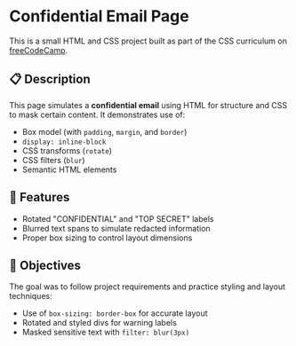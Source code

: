 # Confidential Email Page

This is a small HTML and CSS project built as part of the CSS curriculum on [freeCodeCamp](https://www.freecodecamp.org/).

## 📋 Description

This page simulates a **confidential email** using HTML for structure and CSS to mask certain content. It demonstrates use of:

- Box model (with `padding`, `margin`, and `border`)
- `display: inline-block`
- CSS transforms (`rotate`)
- CSS filters (`blur`)
- Semantic HTML elements

## 🧪 Features

- Rotated "CONFIDENTIAL" and "TOP SECRET" labels
- Blurred text spans to simulate redacted information
- Proper box sizing to control layout dimensions

## 🎯 Objectives

The goal was to follow project requirements and practice styling and layout techniques:
- Use of `box-sizing: border-box` for accurate layout
- Rotated and styled divs for warning labels
- Masked sensitive text with `filter: blur(3px)`